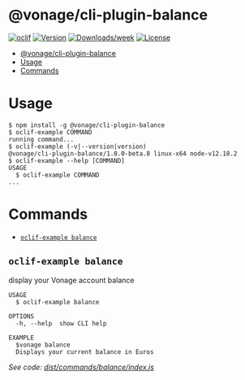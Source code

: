 # @vonage/cli-plugin-balance

[![oclif](https://img.shields.io/badge/cli-oclif-brightgreen.svg)](https://oclif.io)
[![Version](https://img.shields.io/npm/v/@vonage/cli-plugin-balance.svg)](https://npmjs.org/balance/@vonage/cli-plugin-balance)
[![Downloads/week](https://img.shields.io/npm/dw/@vonage/cli-plugin-balance.svg)](https://npmjs.org/balance/@vonage/cli-plugin-balance)
[![License](https://img.shields.io/npm/l/@vonage/cli-plugin-balance.svg)](https://github.com/Vonage/vonage-cli/blob/master/balances/balance/balance.json)

<!-- toc -->
* [@vonage/cli-plugin-balance](#vonagecli-plugin-balance)
* [Usage](#usage)
* [Commands](#commands)
<!-- tocstop -->

# Usage

<!-- usage -->
```sh-session
$ npm install -g @vonage/cli-plugin-balance
$ oclif-example COMMAND
running command...
$ oclif-example (-v|--version|version)
@vonage/cli-plugin-balance/1.0.0-beta.8 linux-x64 node-v12.18.2
$ oclif-example --help [COMMAND]
USAGE
  $ oclif-example COMMAND
...
```
<!-- usagestop -->

# Commands

<!-- commands -->
* [`oclif-example balance`](#oclif-example-balance)

## `oclif-example balance`

display your Vonage account balance

```
USAGE
  $ oclif-example balance

OPTIONS
  -h, --help  show CLI help

EXAMPLE
  $vonage balance
  Displays your current balance in Euros
```

_See code: [dist/commands/balance/index.js](https://github.com/Vonage/vonage-cli/blob/v1.0.0-beta.8/dist/commands/balance/index.js)_
<!-- commandsstop -->
